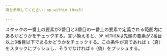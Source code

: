 ```yaml
---
項を参照してください：op_within (0xa5)

---
```

スタックの一番上の要素が2番目と3番目の一番上の要素で定義される範囲内にあるかどうかをチェックする。言い換えると、`OP_WITHIN`は先頭の要素が2番目以上3番目以下であるかどうかをチェックする。この条件が真であれば `1`（真）をスタックにプッシュし、そうでなければ `0`（偽）をプッシュする。